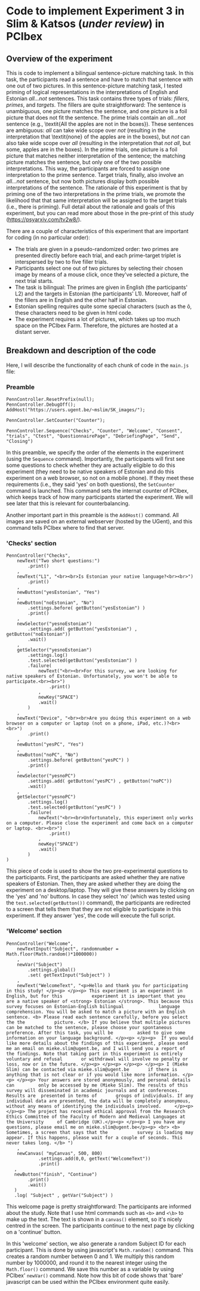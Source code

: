 Code to implement Experiment 3 in Slim & Katsos (*under review*) in PCIbex
===

## Overview of the experiment 
This is code to implement a bilingual sentence-picture matching task. In this task, the participants read a sentence and have to match that sentence with one out of two pictures. In this sentence-picture matching task, I tested priming of logical representations in the interpretations of English and Estonian *all...not* sentences. This task contains three types of trials: *fillers*, *primes*, and *targets*. The fillers are quite straightforward: The sentence is unambiguous, one picture matches the sentence, and one picture is a foil picture that does not fit the sentence. The prime trials contain an *all...not* sentence (e.g., \textit{All the apples are not in the boxes}). These sentences are ambiguous: *all* can take wide scope over *not* (resulting in the interpretation that \textit{none} of the apples are in the boxes), but *not* can also take wide scope over *all* (resulting in the interpretation that *not all*, but some, apples are in the boxes). In the prime trials, one picture is a foil picture that matches neither interpretation of the sentence; the matching picture matches the sentence, but only one of the two possible interpretations. This way, the participants are forced to assign one interpretation to the prime sentence. Target trials, finally, also involve an *all...not* sentence, but now both pictures display both possible interpretations of the sentence. The rationale of this experiment is that by priming one of the two interpretations in the prime trials, we promote the likelihood that that same interpretation will be assigned to the target trials (i.e., there is priming). Full detail about the rationale and goals of this experiment, but you can read more about those in the pre-print of this study (https://psyarxiv.com/tv2w8/).

There are a couple of characteristics of this experiment that are important for coding (in no particular order): 
- The trials are given in a pseudo-randomized order: two primes are presented directly before each trial, and each prime-target triplet is interspersed by two to five filler trials. 
- Participants select one out of two pictures by selecting their chosen image by means of a mouse click, once they've selected a picture, the next trial starts.
- The task is bilingual: The primes are given in English (the participants' L2) and the targets in Estonian (the participants' L1). Moreover, half of the fillers are in English and the other half in Estonian.
- Estonian spelling requires quite some special characters (such as the õ, these characters need to be given in html code. 
- The experiment requires a lot of pictures, which takes up too much space on the PCIbex Farm. Therefore, the pictures are hosted at a distant server.

## Breakdown and description of the code
Here, I will describe the functionality of each chunk of code in the `main.js` file:

### Preamble
```
PennController.ResetPrefix(null);
PennController.DebugOff();
AddHost("https://users.ugent.be/~mslim/SK_images/");

PennController.SetCounter("Counter");

PennController.Sequence("Checks", "Counter", "Welcome", "Consent", "trials", "Ctest", "QuestionnairePage", "DebriefingPage", "Send", "Closing")
```

In this preamble, we specify the order of the elements in the experiment (using the `Sequence` command). Importantly, the participants will first see some questions to check whether they are actually eligible to do this experiment (they need to be native speakers of Estonian and do this experiment on a web browser, so not on a mobile phone). If they meet these requirements (i.e., they said 'yes' on both questions), the `SetCounter` command is launched. This command sets the internat counter of PCIbex, which keeps track of how many participants started the experiment. We will see later that this is relevant for counterbalancing.

Another important part in this preamble is the `AddHost()` command. All images are saved on an external webserver (hosted by the UGent), and this command tells PCIbex where to find that server. 

### 'Checks' section
```
PennController("Checks",
    newText("Two short questions:")
        .print()
    ,
    newText("L1", "<br><br>Is Estonian your native language?<br><br>")
        .print()
    ,
    newButton("yesEstonian", "Yes")
    ,
    newButton("noEstonian", "No")
        .settings.before( getButton("yesEstonian") )
        .print()
    ,
    newSelector("yesnoEstonian")
        .settings.add( getButton("yesEstonian") , getButton("noEstonian"))
        .wait()
    ,
    getSelector("yesnoEstonian")
        .settings.log()
        .test.selected(getButton("yesEstonian") )
        .failure(
            newText("<br><br>For this survey, we are looking for native speakers of Estonian. Unfortunately, you won't be able to participate.<br><br>")
                .print()
            ,
            newKey("SPACE")
            .wait()
        )
    ,
    newText("Device", "<br><br>Are you doing this experiment on a web browser on a computer or laptop (not on a phone, iPad, etc.)?<br><br>")
        .print()
    ,
    newButton("yesPC", "Yes")
    ,
    newButton("noPC", "No")
        .settings.before( getButton("yesPC") )
        .print()
    ,
    newSelector("yesnoPC")
        .settings.add( getButton("yesPC") , getButton("noPC"))
        .wait()
    ,
    getSelector("yesnoPC")
        .settings.log()
        .test.selected(getButton("yesPC") )
        .failure(
            newText("<br><br>Unfortunately, this experiment only works on a computer. Please close the experiment and come back on a computer or laptop. <br><br>")
                .print()
            ,
            newKey("SPACE")
            .wait()
        )         
)
```
This piece of code is used to show the two pre-experimental questions to the participants. First, the participants are asked whether they are native speakers of Estonian. Then, they are asked whether they are doing the experiment on a desktop/laptop. They will give these answers by clicking on the 'yes' and 'no' buttons. In case they select 'no' (which was tested using the `test.selected(getButton())` command), the participants are redirected to a screen that tells them that they are not eligible to participate in this experiment. If they answer 'yes', the code will execute the full script. 

### 'Welcome' section
```
PennController("Welcome",
    newTextInput("Subject", randomnumber = Math.floor(Math.random()*1000000))             
    ,
    newVar("Subject")
        .settings.global()
        .set( getTextInput("Subject") )
    ,
    newText("WelcomeText", "<p>Hello and thank you for participating in this study! </p><p> </p><p> This experiment is an experiment in English, but for this           experiment it is important that you are a native speaker of <strong> Estonian </strong>. This because this survey focuses on Estonian-English bilingual             language comprehension. You will be asked to match a picture with an English sentence. <b> Please read each sentence carefully, before you select the the           picture. </b> If you believe that multiple pictures can be matched to the sentence, please choose your spontaneous preference. After this task, you will be         asked to give some information on your language background. </p><p> </p><p>  If you would like more details about the findings of this experiment, please send     me an email on mieke.slim@ugent.be, and I will send you a report of the findings. Note that taking part in this experiment is entirely voluntary and refusal       or withdrawal will involve no penalty or loss, now or in the future. </p><p> </p><p> </p><p> </p><p> I (Mieke Slim) can be contacted via mieke.slim@ugent.be       if there is anything that is not clear or if you would like more information. </p><p> </p><p> Your answers are stored anonymously, and personal details can         only be accessed by me (Mieke Slim). The results of this survey will disseminated in academic journals and at conferences. Results are  presented in terms of       groups of individuals. If any individual data are presented, the data will be completely anonymous, without any means of identifying the individuals involved.     </p><p> </p><p> The project has received ethical approval from the Research Ethics Committee of the Faculty of Modern and Medieval Languages at the University     of Cambridge (UK).</p><p> </p><p> I you have any questions, please email me on mieke.slim@ugent.be</p><p> <br> <b> Sometimes, a screen that says that the           survey is loading may appear. If this happens, please wait for a couple of seconds. This never takes long. </b> ")
    ,
    newCanvas( "myCanvas", 500, 800)
            .settings.add(0,0, getText("WelcomeText"))
            .print()
   ,
   newButton("finish", "Continue")
        .print()
        .wait()  
   )
   .log( "Subject" , getVar("Subject") )    
```
This welcome page is pretty straightforward: The participants are informed about the study. Note that I use html commands such as `<b>` and `<\b>` to make up the text. The text is shown in a `canvas()` element, so it's nicely centred in the screen. The participants continue to the next page by clicking on a 'continue' button. 

In this 'welcome' section, we also generate a random Subject ID for each participant. This is done by using javascript's `Math.random()` command. This creates a random number between 0 and 1. We multiply this random number by 1000000, and round it to the nearest integer using the `Math.floor()` command. We save this number as a variable by using PCIbex' `newVar()` command. Note how this bit of code shows that 'bare' javascript can be used within the PCIbex environment quite easily. 

